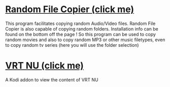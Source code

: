 # [Random File Copier (click me)](https://pietje666.github.io/RandomFileCopier)  

This program facilitates copying random Audio/Video files. Random File Copier is also capable of copying random folders. Installation info can be found on the bottom off the page ! So this program can be used to copy random movies and also to copy random MP3 or other music filetypes, even to copy random tv series (here you will use the folder selection)    

# [VRT NU (click me)](https://github.com/pietje666/plugin.video.vrt.nu)  
A Kodi addon to view the content of VRT NU


